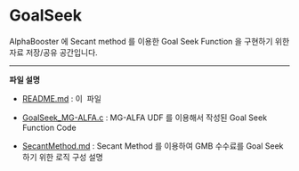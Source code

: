 # GoalSeek

AlphaBooster 에 Secant method 를 이용한 Goal Seek Function 을 구현하기 위한 자료 저장/공유  공간입니다.

___
**파일 설명**

+ [README.md](https://github.com/MillimanKorea/GoalSeek/blob/master/README.md)	: 이  파일

+ [GoalSeek_MG-ALFA.c](https://github.com/MillimanKorea/GoalSeek/blob/master/GoalSeek_MG-ALFA.c) : MG-ALFA UDF 를 이용해서 작성된 Goal Seek Function Code

+ [SecantMethod.md](https://github.com/MillimanKorea/GoalSeek/blob/master/SecantMethod.md) : Secant Method 를 이용하여 GMB 수수료를 Goal Seek 하기 위한 로직 구성 설명

